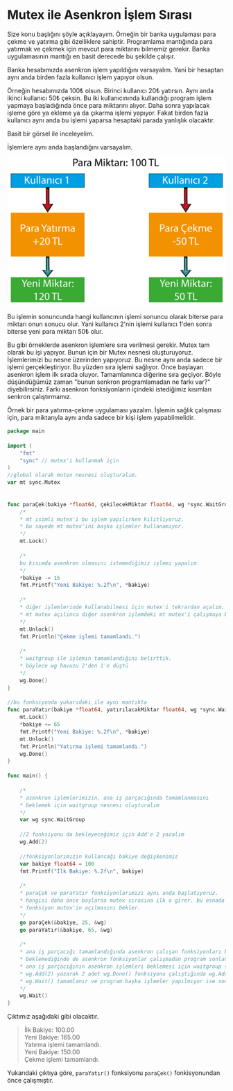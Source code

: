 # Mutex ile Asenkron İşlem Sırası

Size konu başlığını şöyle açıklayayım. Örneğin bir banka uygulaması para çekme ve yatırma gibi özelliklere sahiptir. Programlama mantığında para yatırmak ve çekmek için mevcut para miktarını bilmemiz gerekir. Banka uygulamasının mantığı en basit derecede bu şekilde çalışır.

Banka hesabımızda asenkron işlem yapıldığını varsayalım. Yani bir hesaptan aynı anda birden fazla kullanıcı işlem yapıyor olsun.

Örneğin hesabımızda 100₺ olsun. Birinci kullanıcı 20₺ yatırsın. Aynı anda ikinci kullanıcı 50₺ çeksin. Bu iki kullanıcınında kullandığı program işlem yapmaya başladığında önce para miktarını alıyor. Daha sonra yapılacak işleme göre ya ekleme ya da çıkarma işlemi yapıyor. Fakat birden fazla kullanıcı aynı anda bu işlemi yaparsa hesaptaki parada yanlışlık olacaktır.

Basit bir görsel ile inceleyelim.

İşlemlere aynı anda başlandığını varsayalım.

![&#xD6;rnek asenkron i&#x15F;lem](../.gitbook/assets/mutex.png)

Bu işlemin sonuncunda hangi kullancının işlemi sonuncu olarak biterse para miktarı onun sonucu olur. Yani kullanıcı 2'nin işlemi kullanıcı 1'den sonra biterse yeni para miktarı 50₺ olur.

Bu gibi örneklerde asenkron işlemlere sıra verilmesi gerekir. Mutex tam olarak bu işi yapıyor. Bunun için bir Mutex nesnesi oluşturuyoruz. İşlemlerimizi bu nesne üzerinden yapıyoruz. Bu nesne aynı anda sadece bir işlemi gerçekleştiriyor. Bu yüzden sıra işlemi sağlıyor. Önce başlayan asenkron işlem  ilk sırada oluyor. Tamamlanınca diğerine sıra geçiyor. Böyle düşündüğümüz zaman "bunun senkron programlamadan ne farkı var?" diyebilirsiniz. Farkı asenkron fonksiyonların içindeki istediğimiz kısımları senkron çalıştırmamız.

Örnek bir para yatırma-çekme uygulaması yazalım. İşlemin sağlık çalışması için, para miktarıyla aynı anda sadece bir kişi işlem yapabilmelidir.

```go
package main

import (
	"fmt"
	"sync" // mutex'i kullanmak için
)
//global olarak mutex nesnesi oluşturalım.
var mt sync.Mutex


func paraÇek(bakiye *float64, çekilecekMiktar float64, wg *sync.WaitGroup) {
	/*
	* mt isimli mutex'i bu işlem yapılırken kilitliyoruz.
	* bu sayede mt mutex'ini başka işlemler kullanamıyor.
	*/
	mt.Lock()

	/*
	bu kısımda asenkron olmasını istemediğimiz işlemi yapalım.
	*/
	*bakiye -= 15
	fmt.Printf("Yeni Bakiye: %.2f\n", *bakiye)

	/*
	* diğer işlemlerinde kullanabilmesi için mutex'i tekrardan açalım.
	* mt mutex açılınca diğer asenkron işlemdeki mt mutex'i çalışmaya başlar. 
	*/
	mt.Unlock()
	fmt.Println("Çekme işlemi tamamlandı.")

	/*
	* waitgroup ile işlemin tamamlandığını belirttik.
	* böylece wg havuzu 2'den 1'e düştü
	*/
	wg.Done()
}

//bu fonksiyonda yukarıdaki ile aynı mantıkta
func paraYatır(bakiye *float64, yatırılacakMiktar float64, wg *sync.WaitGroup) {
	mt.Lock()
	*bakiye += 65
	fmt.Printf("Yeni Bakiye: %.2f\n", *bakiye)
	mt.Unlock()
	fmt.Println("Yatırma işlemi tamamlandı.")
	wg.Done()
}

func main() {

	/*
	* asenkron işlemlerimizin, ana iş parçacığında tamamlanmasını
	* beklemek için waitgroup nesnesi oluşturalım
	*/
	var wg sync.WaitGroup

	//2 fonksiyonu da bekleyeceğimiz için Add'e 2 yazalım
	wg.Add(2)

	//fonksiyonlarımızın kullancağı bakiye değişkenimiz
	var bakiye float64 = 100
	fmt.Printf("İlk Bakiye: %.2f\n", bakiye)
	
	/*
	* paraÇek ve paraYatır fonksiyonlarımızı aynı anda başlatıyoruz.
	* hangisi daha önce başlarsa mutex sırasına ilk o girer. bu esnada diğer
	* fonksiyon mutex'in açılmasını bekler.
	*/
	go paraÇek(&bakiye, 25, &wg)
	go paraYatır(&bakiye, 65, &wg)

	/*
	* ana iş parçacığı tamamlandığında asenkron çalışan fonksiyonları beklemez.
	* beklemediğinde de asenkron fonksiyonlar çalışmadan program sonlanır.
	* ana iş parçacığının asenkron işlemleri beklemesi için waitgroup sonucunun 0 olmasını bekleriz.
	* wg.Add(2) yazarak 2 adet wg.Done() fonksiyonu çalıştığında wg.Add(0) olur ve
	* wg.Wait() tamamlanır ve program başka işlemler yapılmıyor ise sonlanır.
	*/
	wg.Wait()
}
```

Çıktımız aşağıdaki gibi olacaktır.

> İlk Bakiye: 100.00  
> Yeni Bakiye: 165.00  
> Yatırma işlemi tamamlandı.  
> Yeni Bakiye: 150.00  
> Çekme işlemi tamamlandı.

Yukarıdaki çıktıya göre, `paraYatır()` fonksiyonu `paraÇek()` fonkisyonundan önce çalışmıştır.


